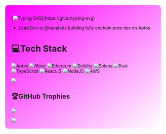 <div style="background: linear-gradient(to bottom right, #ff00ff, #ffffff); padding: 20px; border-radius: 10px;">

[![Typing SVG](https://readme-typing-svg.demolab.com?font=Fira+Code&pause=1000&color=ed4596&width=435&lines=Hello%2C+I'm+Anto!)](https://git.io/typing-svg)


- Lead Dev at @kanalabs building fully onchain perp dex on Aptos

# 💻Tech Stack
![Aptos](https://img.shields.io/badge/Aptos-000000?style=for-the-badge&logo=aptos&logoColor=white)
![Move](https://img.shields.io/badge/Move-860ac9?style=for-the-badge&logo=move&logoColor=white)
![Ethereum](https://img.shields.io/badge/ethereum-%FFFFFF?style=for-the-badge&logo=ethereum&logoColor=white&bgColor=grey)
![Solidity](https://img.shields.io/badge/Solidity-%23363636.svg?style=for-the-badge&logo=solidity&logoColor=white)
![Solana](https://img.shields.io/badge/Solana-3C3C3D?style=for-the-badge&logo=solana&logoColor=white)
![Rust](https://img.shields.io/badge/Rust-000000?style=for-the-badge&logo=rust&logoColor=white)
![TypeScript](https://img.shields.io/badge/TypeScript-007ACC?style=for-the-badge&logo=typescript&logoColor=white)
![ReactJS](https://img.shields.io/badge/ReactJs-61DBFB.svg?style=for-the-badge&logo=react&logoColor=blue)
![NodeJS](https://img.shields.io/badge/NodeJS-%61DAFB.svg?style=for-the-badge&logo=nodedotjs&logoColor=white)
![AWS](https://img.shields.io/badge/Amazon_AWS-232F3E?style=for-the-badge&logo=amazon-aws&logoColor=white)

![](https://github-readme-streak-stats.herokuapp.com/?user=0xAnto&theme=radical&hide_border=false)<br/>
<!--![](https://github-readme-stats.vercel.app/api/top-langs/?username=0xAnto&theme=radical&hide_border=false&include_all_commits=true&count_private=true&)<br/> -->

## 🏆GitHub Trophies
![](https://github-profile-trophy.vercel.app/?username=0xAnto&theme=radical&no-frame=false&no-bg=false&margin-w=8&layout=compact)

<a href="https://github.com/Meghna-DAS/github-profile-views-counter">
    <img src="https://komarev.com/ghpvc/?username=0xAnto">
</a>
</div>
